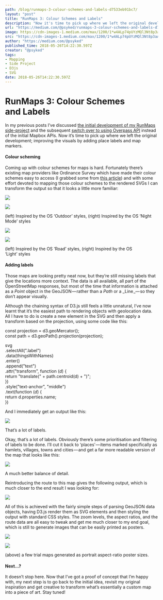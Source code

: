 ```yaml
---
path: /blog/runmaps-3-colour-schemes-and-labels-d7533eb91bc7/
layout: "post"
title: "RunMaps 3: Colour Schemes and Labels"
description: "Now it's time to pick up where we left the original development; improving the visuals by adding place labels and map markers."
url: "https://medium.com/@psyked/runmaps-3-colour-schemes-and-labels-d7533eb91bc7"
image: https://cdn-images-1.medium.com/max/1200/1*w4ALp74pUYzMQl3Nt8p3aA.png
src: "https://cdn-images-1.medium.com/max/1200/1*w4ALp74pUYzMQl3Nt8p3aA.png"
author: "https://medium.com/@psyked"
published_time: 2018-05-26T14:22:30.597Z
creator: "@psyked"
tags:
- Mapping
- Side Project
- D3js
- SVG
date: 2018-05-26T14:22:30.597Z
---
```


# RunMaps 3: Colour Schemes and Labels

In my previous posts I’ve discussed [the initial development of my RunMaps side-project](https://medium.com/@psyked/generating-run-maps-with-node-js-52738014d3dc) and the subsequent [switch over to using Overpass API](https://medium.com/@psyked/runmaps-v2-0-breaking-free-of-mapbox-dbe3c3ca1a01) instead of the initial Mapbox APIs. Now it’s time to pick up where we left the original development; improving the visuals by adding place labels and map markers.

#### Colour scheming

Coming up with colour schemes for maps is hard. Fortunately there’s existing map providers like Ordinance Survey which have made their colour schemes easy to access (I grabbed some from [this article](https://www.ordnancesurvey.co.uk/blog/2017/12/effective-basemaps/)) and with some effort devoted to mapping those colour schemes to the rendered SVGs I can transform the output so that it looks a little more familiar:

![](1*c8Awb6Y_n4MI_Tqf9IH4og.png)

![](1*ld4DFJUILdJwdk_3akVZnA.png)

(left) Inspired by the OS ‘Outdoor’ styles, (right) Inspired by the OS ‘Night Mode’ styles

![](1*Qkd5f8KrNqbSjMRW72LqKA.png)

![](1*tfS-ZObVpt-3VbuAwJ760A.png)

(left) Inspired by the OS ‘Road’ styles, (right) Inspired by the OS ‘Light’ styles

#### Adding labels

Those maps are looking pretty neat now, but they’re still missing labels that give the locations more context. The data is all available, all part of the OpenStreetMap responses, but most of the time that information is attached as a _Point_ object in the GeoJSON — rather than a _Path_ or a _Line _— so they don’t appear visually.

Although the chaining syntax of D3.js still feels a little unnatural, I’ve now learnt that it’s the easiest path to rendering objects with geolocation data. All I have to do is create a new element in the SVG and then apply a transform based on the projection, using some code like this:

const projection = d3.geoMercator();  
const path = d3.geoPath().projection(projection);

svg  
  .selectAll(".label")  
  .data(thingsWithNames)  
  .enter()  
  .append("text")  
  .attr("transform", function (_d_) {  
    return "translate(" + path.centroid(d) + ")";  
  })  
  .style("text-anchor", "middle")  
  .text(function (_d_) {  
    return d.properties.name;  
  })

And I immediately get an output like this:

![](1*TDweZYj9lQ0k-FVilbYf7g.png)

That’s a lot of labels.

Okay, that’s a lot of labels. Obviously there’s some prioritisation and filtering of labels to be done. I’ll cut it back to ‘places’ — items marked specifically as hamlets, villages, towns and cities — and get a far more readable version of the map that looks like this:

![](1*N65LzygOc9_wrgXBK9ac4Q.png)

A much better balance of detail.

Reintroducing the route to this map gives the following output, which is much closer to the end result I was looking for:

![](1*w4ALp74pUYzMQl3Nt8p3aA.png)

All of this is achieved with the fairly simple steps of parsing GeoJSON data objects, having D3.js render them as SVG elements and then styling the output with standard CSS styles. The zoom levels, the aspect ratios, and the route data are all easy to tweak and get me much closer to my end goal, which is still to generate images that can be easily printed as posters.

![](1*lNgkj0G0-dvJm--E5OE2yw.png)

![](1*3wfHrb9nskMuVi1gOBkOEA.png)

(above) a few trial maps generated as portrait aspect-ratio poster sizes.

#### Next…?

It doesn’t stop here. Now that I’ve got a proof of concept that I’m happy with, my next step is to go back to the initial idea, revisit my original inspiration and get creative to transform what’s essentially a custom map into a piece of art. Stay tuned!
